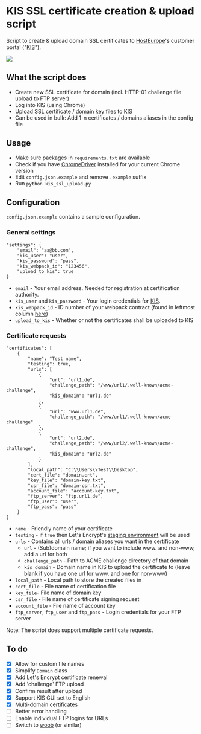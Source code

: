 # KIS SSL certificate creation & upload script
Script to create & upload domain SSL certificates to [HostEurope](https://www.hosteurope.de)'s customer portal ("[KIS](https://kis.hosteurope.de)").

<img src="https://github.com/nicolaus-hee/kis-ssl-upload/blob/main/images/kis-ssl-upload.png">

## What the script does
* Create new SSL certificate for domain (incl. HTTP-01 challenge file upload to FTP server)
* Log into KIS (using Chrome)
* Upload SSL certificate / domain key files to KIS
* Can be used in bulk: Add 1-n certificates / domains aliases in the config file

## Usage
* Make sure packages in `requirements.txt` are available
* Check if you have [ChromeDriver](https://sites.google.com/chromium.org/driver/) installed for your current Chrome version
* Edit `config.json.example` and remove `.example` suffix
* Run `python kis_ssl_upload.py`

## Configuration

`config.json.example` contains a sample configuration.
### General settings

```
"settings": {
    "email": "aa@bb.com",
    "kis_user": "user",
    "kis_password": "pass",
    "kis_webpack_id": "123456",
    "upload_to_kis": true
}
```
* `email` - Your email address. Needed for registration at certification authority.
* `kis_user` and `kis_password` - Your login credentials for [KIS](https://kis.hosteurope.de).
* `kis_webpack_id` - ID number of your webpack contract (found in leftmost column [here](https://kis.hosteurope.de/administration/webhosting/?mode=1))
* `upload_to_kis` - Whether or not the certificates shall be uploaded to KIS

### Certificate requests

```
"certificates": [
    {
        "name": "Test name",
        "testing": true,
        "urls": [
            {
                "url": "url1.de",
                "challenge_path": "/www/url1/.well-known/acme-challenge",
                "kis_domain": "url1.de"
            },
            {
                "url": "www.url1.de",
                "challenge_path": "/www/url1/.well-known/acme-challenge"
            },                
            {
                "url": "url2.de",
                "challenge_path": "/www/url2/.well-known/acme-challenge",
                "kis_domain": "url2.de"
            }
        ],
        "local_path": "C:\\Users\\Test\\Desktop",
        "cert_file": "domain.crt",
        "key_file": "domain-key.txt",
        "csr_file": "domain-csr.txt",
        "account_file": "account-key.txt",
        "ftp_server": "ftp.url1.de",
        "ftp_user": "user",
        "ftp_pass": "pass"
    }
]
```

* `name` - Friendly name of your certificate
* `testing` - if `true` then Let's Encrypt's [staging environment](https://letsencrypt.org/docs/staging-environment/) will be used
* `urls` - Contains all urls / domain aliases you want in the certificate
  * `url` - (Sub)domain name; if you want to include www. and non-www, add a url for both
  * `challenge_path` - Path to  ACME challenge directory of that domain
  * `kis_domain` - Domain name in KIS to upload the certificate to (leave blank if you have one url for www. and one for non-www)
* `local_path` - Local path to store the created files in
* `cert_file` - File name of certification file
* `key_file`- File name of domain key
* `csr_file` - File name of certificate signing request
* `account_file` - File name of account key
* `ftp_server`, `ftp_user` and `ftp_pass` - Login credentials for your FTP server

Note: The script does support multiple certificate requests.

## To do
- [x] Allow for custom file names
- [x] Simplify `Domain` class
- [x] Add Let's Encrypt certificate renewal
- [x] Add 'challenge' FTP upload
- [x] Confirm result after upload
- [x] Support KIS GUI set to English
- [x] Multi-domain certificates
- [ ] Better error handling
- [ ] Enable individual FTP logins for URLs
- [ ] Switch to [woob](https://github.com/rbignon/woob) (or similar) 

